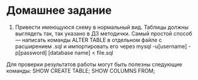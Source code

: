 # Домашнее задание

1. Привести имеющуюся схему в нормальный вид. Таблицы должны выглядеть так, так указано в ДЗ методички.
Самый простой способ — написать команды ALTER TABLE в отдельном файле с расширением .sql и импортировать его через
mysql -u[username] -p[password] [database name] < file.sql

Для проверки результатов работы могут быть полезны следующие команды:
SHOW CREATE TABLE<yourtable>;
SHOW COLUMNS FROM<yourtable>;